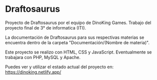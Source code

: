 # Draftosaurus
Proyecto de Draftosaurus por el equipo de DinoKing Games. Trabajo del proyecto final de 3° de informatica (ITI).

La documentación de Draftosaurus para sus respectivas materias se encuentra dentro de la carpeta "Documentación/(Nombre de materia)".

Este proyecto se realizo con HTML, CSS y JavaScript. Eventualmente se trabajara con PHP, MySQL y Apache.

Puedes ver y utilizar el estado actual del proyecto en: https://dinoking.netlify.app/
